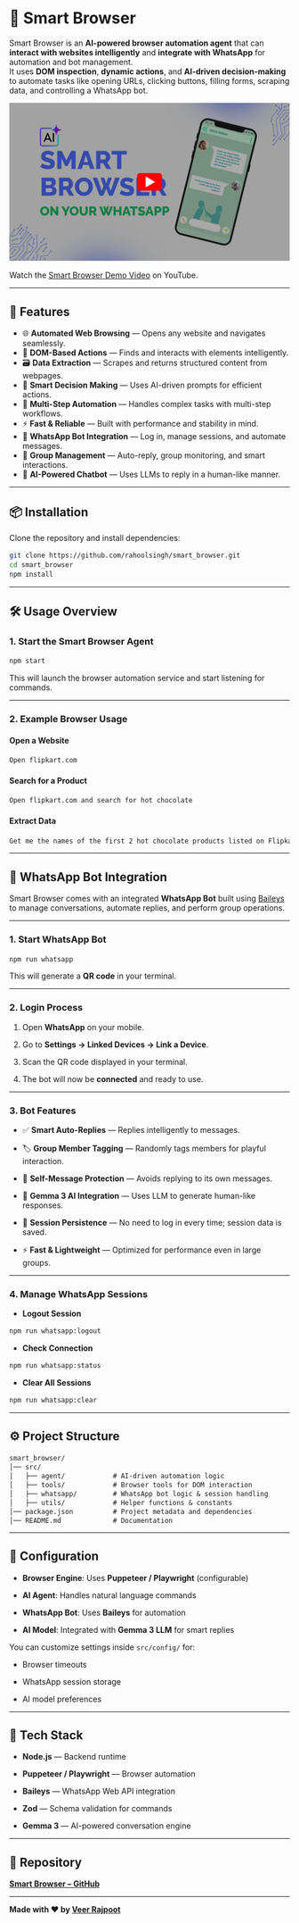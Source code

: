 # 🧠 Smart Browser

Smart Browser is an **AI-powered browser automation agent** that can **interact with websites intelligently** and **integrate with WhatsApp** for automation and bot management.  
It uses **DOM inspection**, **dynamic actions**, and **AI-driven decision-making** to automate tasks like opening URLs, clicking buttons, filling forms, scraping data, and controlling a WhatsApp bot.

[![Smart Browser Demo](https://raw.githubusercontent.com/rahoolsingh/smart_browser/refs/heads/main/thumbnail.png)](https://www.youtube.com/watch?v=poLt3p_HRyc)

Watch the [Smart Browser Demo Video](https://www.youtube.com/watch?v=poLt3p_HRyc) on YouTube.

---

## 🚀 Features

- 🌐 **Automated Web Browsing** — Opens any website and navigates seamlessly.
- 🧩 **DOM-Based Actions** — Finds and interacts with elements intelligently.
- 🗃️ **Data Extraction** — Scrapes and returns structured content from webpages.
- 🧠 **Smart Decision Making** — Uses AI-driven prompts for efficient actions.
- 🔄 **Multi-Step Automation** — Handles complex tasks with multi-step workflows.
- ⚡ **Fast & Reliable** — Built with performance and stability in mind.
- 💬 **WhatsApp Bot Integration** — Log in, manage sessions, and automate messages.
- 🤖 **Group Management** — Auto-reply, group monitoring, and smart interactions.
- 🧠 **AI-Powered Chatbot** — Uses LLMs to reply in a human-like manner.

---

## 📦 Installation

Clone the repository and install dependencies:

```bash
git clone https://github.com/rahoolsingh/smart_browser.git
cd smart_browser
npm install

```

----------

## 🛠️ Usage Overview

### **1. Start the Smart Browser Agent**

```bash
npm start

```

This will launch the browser automation service and start listening for commands.

----------

### **2. Example Browser Usage**

#### **Open a Website**

```bash
Open flipkart.com

```

#### **Search for a Product**

```bash
Open flipkart.com and search for hot chocolate

```

#### **Extract Data**

```bash
Get me the names of the first 2 hot chocolate products listed on Flipkart

```

----------

## 📱 WhatsApp Bot Integration

Smart Browser comes with an integrated **WhatsApp Bot** built using [Baileys](https://github.com/adiwajshing/Baileys) to manage conversations, automate replies, and perform group operations.

----------

### **1. Start WhatsApp Bot**

```bash
npm run whatsapp

```

This will generate a **QR code** in your terminal.

----------

### **2. Login Process**

1.  Open **WhatsApp** on your mobile.
    
2.  Go to **Settings → Linked Devices → Link a Device**.
    
3.  Scan the QR code displayed in your terminal.
    
4.  The bot will now be **connected** and ready to use.
    

----------

### **3. Bot Features**

-   ✅ **Smart Auto-Replies** — Replies intelligently to messages.
    
-   🏷️ **Group Member Tagging** — Randomly tags members for playful interaction.
    
-   🚫 **Self-Message Protection** — Avoids replying to its own messages.
    
-   🧠 **Gemma 3 AI Integration** — Uses LLM to generate human-like responses.
    
-   📂 **Session Persistence** — No need to log in every time; session data is saved.
    
-   ⚡ **Fast & Lightweight** — Optimized for performance even in large groups.
    

----------

### **4. Manage WhatsApp Sessions**

-   **Logout Session**
    

```bash
npm run whatsapp:logout

```

-   **Check Connection**
    

```bash
npm run whatsapp:status

```

-   **Clear All Sessions**
    

```bash
npm run whatsapp:clear

```

----------

## ⚙️ Project Structure

```
smart_browser/
│── src/
│   ├── agent/            # AI-driven automation logic
│   ├── tools/            # Browser tools for DOM interaction
│   ├── whatsapp/         # WhatsApp bot logic & session handling
│   ├── utils/            # Helper functions & constants
│── package.json          # Project metadata and dependencies
│── README.md             # Documentation

```

----------

## 🔧 Configuration

-   **Browser Engine**: Uses **Puppeteer / Playwright** (configurable)
    
-   **AI Agent**: Handles natural language commands
    
-   **WhatsApp Bot**: Uses **Baileys** for automation
    
-   **AI Model**: Integrated with **Gemma 3 LLM** for smart replies
    

You can customize settings inside `src/config/` for:

-   Browser timeouts
    
-   WhatsApp session storage
    
-   AI model preferences
    

----------

## 🧩 Tech Stack

-   **Node.js** — Backend runtime
    
-   **Puppeteer / Playwright** — Browser automation
    
-   **Baileys** — WhatsApp Web API integration
    
-   **Zod** — Schema validation for commands
    
-   **Gemma 3** — AI-powered conversation engine
    

----------

## 🔗 Repository

[**Smart Browser – GitHub**](https://github.com/rahoolsingh/smart_browser)

----------

**Made with ❤️ by [Veer Rajpoot](https://github.com/rahoolsingh)**
